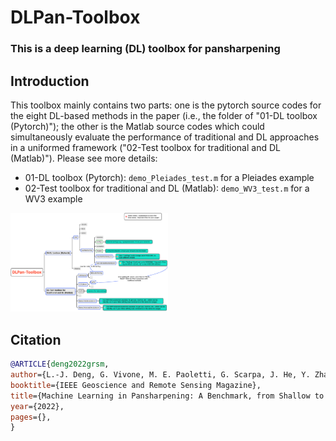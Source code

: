 # DLPan-Toolbox

### This is a deep learning (DL) toolbox for pansharpening



## Introduction
This toolbox mainly contains two parts: one is the pytorch source codes for the eight DL-based methods in the paper (i.e., the folder of "01-DL toolbox (Pytorch)"); the other is the Matlab source codes which could simultaneously evaluate the performance of traditional and DL approaches in a uniformed framework ("02-Test toolbox for traditional and DL (Matlab)"). Please see more details:

- 01-DL toolbox (Pytorch): ``demo_Pleiades_test.m`` for a Pleiades example
- 02-Test toolbox for traditional and DL (Matlab): ``demo_WV3_test.m`` for a WV3 example



<img src="overview.png" width = "50%" />


## Citation
```bibtex
@ARTICLE{deng2022grsm,
author={L.-J. Deng, G. Vivone, M. E. Paoletti, G. Scarpa, J. He, Y. Zhang, J. Chanussot, and A. Plaza},
booktitle={IEEE Geoscience and Remote Sensing Magazine},
title={Machine Learning in Pansharpening: A Benchmark, from Shallow to Deep Networks},
year={2022},
pages={},
}
```

